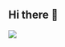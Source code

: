 ## Hi there 👋
![](https://github-readme-stats.vercel.app/api?username=AmirAlEzzani&theme=radical&hide_border=false&include_all_commits=true&count_private=true)<br/>
